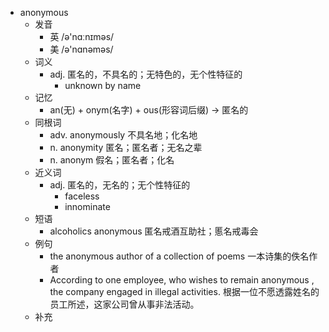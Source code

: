 - anonymous
  - 发音
    - 英 /ə'nɑːnɪməs/
    - 美 /ə'nɑnəməs/
  - 词义
    - adj. 匿名的，不具名的；无特色的，无个性特征的
      - unknown by name
  - 记忆
    - an(无) + onym(名字) + ous(形容词后缀) → 匿名的
  - 同根词
    - adv. anonymously 不具名地；化名地
    - n. anonymity 匿名；匿名者；无名之辈
    - n. anonym 假名；匿名者；化名
  - 近义词
    - adj. 匿名的，无名的；无个性特征的
      - faceless
      - innominate
  - 短语
    - alcoholics anonymous 匿名戒酒互助社；慝名戒毒会
  - 例句
    - the anonymous author of a collection of poems 一本诗集的佚名作者
    - According to one employee, who wishes to remain anonymous , the company engaged in illegal activities. 根据一位不愿透露姓名的员工所述，这家公司曾从事非法活动。
  - 补充